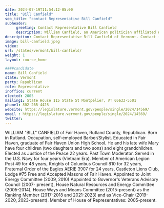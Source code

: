 ```yaml
---
date: 2024-07-19T11:54:12-05:00
title: "Bill Canfield"
seo_title: "contact Representative Bill Canfield"
subheader:
     greeting: Contact Representative Bill Canfield
     description: William Canfield, an American politician affiliated with the Republican Party, serves as a member of the Vermont House of Representatives, representing the Rutland-10 District. He assumed office on January 4, 2023.
description: Contact Representative Bill Canfield of Vermont. Contact information for Bill Canfield includes email address, phone number, and mailing address.
image: bill-canfield.jpeg
video:
url: /states/vermont/bill-canfield/
weight: 1
layout: course_home

####candidate
name: Bill Canfield
state: Vermont
party: Republican
role: Representative
inoffice: current
elected: 2005
mailing1: State House 115 State St Montpelier, VT 05633-5501
phone1: 802-265-4428
website: https://legislature.vermont.gov/people/single/2024/14569/
email : https://legislature.vermont.gov/people/single/2024/14569/
twitter: 
---
```

WILLIAM "BILL" CANFIELD of Fair Haven, Rutland County, Republican. Born in Rutland. Occupation, self-employed Barber/Stylist. Educated in Fair Haven, graduate of Fair Haven Union High School. He and his late wife Mary have four children (two daughters and two sons) and eight grandchildren. Elected as Justice of the Peace 22 years. Past Town Moderator. Served in the U.S. Navy for four years (Vietnam Era). Member of American Legion Post 49 for 48 years, Knights of Columbus Council 810 for 32 years, Fraternal Order of the Eagles AERIE 3907 for 24 years, Castleton Lions Club, Lodge #75 Free and Accepted Masons of Fair Haven. Appointed to Joint Energy Committee (2009, 2010) Appointed to Governor's Veterans Advisory Council (2007- present), House Natural Resources and Energy Committee (2005-2014), House Ways and Means Committee (2015-present) as the Ranking Member (2017-2018 and 2021-2023) and as Vice-Chair (2019-2020, 2023-present). Member of House of Representatives: 2005-present.
